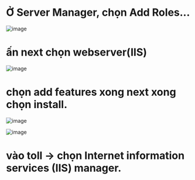 # Ở Server Manager, chọn Add Roles...

![image](https://user-images.githubusercontent.com/95491130/182282011-62455e29-52af-4df2-b39b-c88268c0f643.png)

# ấn next chọn webserver(IIS)

![image](https://user-images.githubusercontent.com/95491130/182282250-3de68054-c793-4139-b1d3-a3cf67b60176.png)

# chọn add features xong next xong chọn install.

![image](https://user-images.githubusercontent.com/95491130/182282373-01db70a4-73a8-42e6-a759-ff3c4d82c2f3.png)

![image](https://user-images.githubusercontent.com/95491130/182282497-f279e5f9-9886-4b45-a7c4-6bc20073b25b.png)

# vào toll -> chọn Internet information services (IIS) manager.



